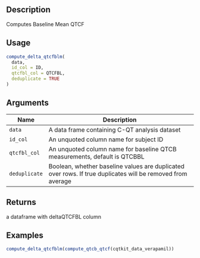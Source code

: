 ## Description

Computes Baseline Mean QTCF

## Usage

```r
compute_delta_qtcfblm(
  data,
  id_col = ID,
  qtcfbl_col = QTCFBL,
  deduplicate = TRUE
)
```

## Arguments

| Name | Description |
|------|-------------|
| `data` | A data frame containing C-QT analysis dataset |
| `id_col` | An unquoted column name for subject ID |
| `qtcfbl_col` | An unquoted column name for baseline QTCB measurements, default is QTCBBL |
| `deduplicate` | Boolean, whether baseline values are duplicated over rows. If true duplicates will be removed from average |

## Returns

a dataframe with deltaQTCFBL column

## Examples

```r
compute_delta_qtcfblm(compute_qtcb_qtcf(cqtkit_data_verapamil))
```


